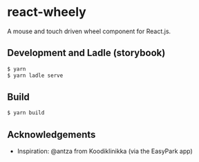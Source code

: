 # react-wheely

A mouse and touch driven wheel component for React.js.

## Development and Ladle (storybook)

```bash
$ yarn
$ yarn ladle serve
```

## Build

```bash
$ yarn build
```

## Acknowledgements

- Inspiration: @antza from Koodiklinikka (via the EasyPark app)
